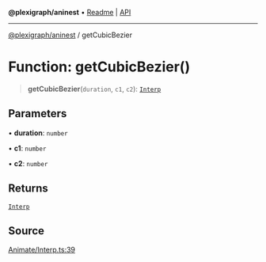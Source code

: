 **@plexigraph/aninest** • [Readme](../README.md) \| [API](../globals.md)

***

[@plexigraph/aninest](../README.md) / getCubicBezier

# Function: getCubicBezier()

> **getCubicBezier**(`duration`, `c1`, `c2`): [`Interp`](../type-aliases/Interp.md)

## Parameters

• **duration**: `number`

• **c1**: `number`

• **c2**: `number`

## Returns

[`Interp`](../type-aliases/Interp.md)

## Source

[Animate/Interp.ts:39](https://github.com/plexigraph/aninest/blob/b607a0c/src/Animate/Interp.ts#L39)
